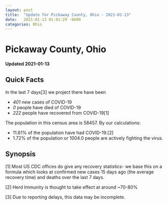 ```yaml
---
layout: post
title:  "Update for Pickaway County, Ohio - 2021-01-13"
date:   2021-01-13 01:01:29 -0600
categories: Ohio
---
```


# Pickaway County, Ohio
#### Updated 2021-01-13

## Quick Facts

In the last 7 days[3] we project there have been
- *401* new cases of COVID-19
- *0* people have died of COVID-19
- *222* people have recovered from COVID-19[1]

The population in this census area is 58457. By our calculations:
- 11.61% of the population have had COVID-19.[2]
- 1.72% of the population or 1004.0 people are actively fighting the virus.

## Synopsis




[1] Most US CDC offices do give any recovery statistics- we base this on a formula which looks at confirmed new cases
15 days ago (the average recovery time) and deaths over the last 7 days.

[2] Herd Immunity is thought to take effect at around ~70-80%

[3] Due to reporting delays, this data may be incomplete.
 
    